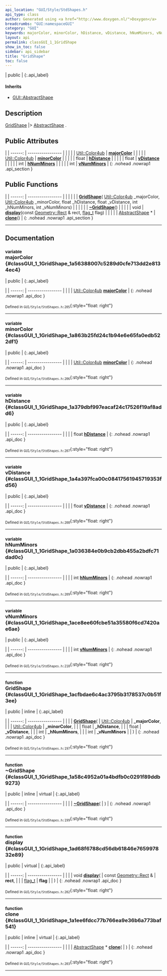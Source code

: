 ```yaml
---
api_location: "GUI/Style/StdShapes.h"
api_type: class
author: Generated using <a href="http://www.doxygen.nl/">Doxygen</a>
breadcrumbs: "GUI:namespaceGUI"
category: "GUI"
keywords: majorColor, minorColor, hDistance, vDistance, hNumMinors, vNumMinors, GridShape, ~GridShape, display, clone
layout: api
permalink: classGUI_1_1GridShape
show_in_toc: false
sidebar: api_sidebar
title: "GridShape"
toc: false
---
```


| public |
{:.api_label}

#### Inherits

* [GUI::AbstractShape](classGUI_1_1AbstractShape)


## Description

[GridShape](classGUI_1_1GridShape) |> [AbstractShape](classGUI_1_1AbstractShape) .



## Public Attributes

|
| ------: | ----------------- |
|  | |
| [Util::Color4ub](classUtil_1_1Color4ub) | **[majorColor](#classGUI_1_1GridShape_1a56388007c5289d0cfe713dd2e8134ec4)**  |
|  | |
| [Util::Color4ub](classUtil_1_1Color4ub) | **[minorColor](#classGUI_1_1GridShape_1a863b25fd24c1b94e6e65fa0edb522df1)**  |
|  | |
| float | **[hDistance](#classGUI_1_1GridShape_1a379dbf997eacaf24c17526f19af8add6)**  |
|  | |
| float | **[vDistance](#classGUI_1_1GridShape_1a4a397fca00c08417561945719353fd56)**  |
|  | |
| int | **[hNumMinors](#classGUI_1_1GridShape_1a036384e0b9cb2dbb455a2bdfc71dad0c)**  |
|  | |
| int | **[vNumMinors](#classGUI_1_1GridShape_1ace8ee60fcbe51a35580f6cd7420ae6ae)**  |
{: .nohead .nowrap1 .api_section }


## Public Functions

|
| ------: | ----------------- |
|  | |
|  | **[GridShape](#classGUI_1_1GridShape_1acfbdae6c4ac3795b3178537c0b51f3ee)**( [Util::Color4ub](classUtil_1_1Color4ub)  _majorColor,  [Util::Color4ub](classUtil_1_1Color4ub)  _minorColor, float _hDistance, float _vDistance, int _hNumMinors, int _vNumMinors) |
|  | |
|  | **[~GridShape](#classGUI_1_1GridShape_1a58c4952a01a4bdfb0c0291f89ddb9273)**() |
|  | |
| void | **[display](#classGUI_1_1GridShape_1ad68f6788cd56db61846e765997832e89)**(const [Geometry::Rect](namespaceGeometry#namespaceGeometry_1acedeea2f6bddd99f077df6f73901a875) & rect,  [flag_t](classGUI_1_1AbstractShape#classGUI_1_1AbstractShape_1a30ae7217ac48efbb16cf6053706fead5)  flag) |
|  | |
| [AbstractShape](classGUI_1_1AbstractShape) * | **[clone](#classGUI_1_1GridShape_1a1ee6fdcc77b766ea9e36b6a773baf541)**() |
{: .nohead .nowrap1 .api_section }


-------------------------------------------------------------------

## Documentation

### <small>variable</small><br/> majorColor {#classGUI_1_1GridShape_1a56388007c5289d0cfe713dd2e8134ec4}

| public |
{:.api_label}

|
| ------: | ----------------- |
|  |
| [Util::Color4ub](classUtil_1_1Color4ub) **[majorColor](#classGUI_1_1GridShape_1a56388007c5289d0cfe713dd2e8134ec4)**  |
{: .nohead .nowrap1 .api_doc }





<sub>Defined in `GUI/Style/StdShapes.h:205`</sub>{:style="float: right"}

-------------------------------------------------------------------

### <small>variable</small><br/> minorColor {#classGUI_1_1GridShape_1a863b25fd24c1b94e6e65fa0edb522df1}

| public |
{:.api_label}

|
| ------: | ----------------- |
|  |
| [Util::Color4ub](classUtil_1_1Color4ub) **[minorColor](#classGUI_1_1GridShape_1a863b25fd24c1b94e6e65fa0edb522df1)**  |
{: .nohead .nowrap1 .api_doc }





<sub>Defined in `GUI/Style/StdShapes.h:206`</sub>{:style="float: right"}

-------------------------------------------------------------------

### <small>variable</small><br/> hDistance {#classGUI_1_1GridShape_1a379dbf997eacaf24c17526f19af8add6}

| public |
{:.api_label}

|
| ------: | ----------------- |
|  |
| float **[hDistance](#classGUI_1_1GridShape_1a379dbf997eacaf24c17526f19af8add6)**  |
{: .nohead .nowrap1 .api_doc }





<sub>Defined in `GUI/Style/StdShapes.h:207`</sub>{:style="float: right"}

-------------------------------------------------------------------

### <small>variable</small><br/> vDistance {#classGUI_1_1GridShape_1a4a397fca00c08417561945719353fd56}

| public |
{:.api_label}

|
| ------: | ----------------- |
|  |
| float **[vDistance](#classGUI_1_1GridShape_1a4a397fca00c08417561945719353fd56)**  |
{: .nohead .nowrap1 .api_doc }





<sub>Defined in `GUI/Style/StdShapes.h:208`</sub>{:style="float: right"}

-------------------------------------------------------------------

### <small>variable</small><br/> hNumMinors {#classGUI_1_1GridShape_1a036384e0b9cb2dbb455a2bdfc71dad0c}

| public |
{:.api_label}

|
| ------: | ----------------- |
|  |
| int **[hNumMinors](#classGUI_1_1GridShape_1a036384e0b9cb2dbb455a2bdfc71dad0c)**  |
{: .nohead .nowrap1 .api_doc }





<sub>Defined in `GUI/Style/StdShapes.h:209`</sub>{:style="float: right"}

-------------------------------------------------------------------

### <small>variable</small><br/> vNumMinors {#classGUI_1_1GridShape_1ace8ee60fcbe51a35580f6cd7420ae6ae}

| public |
{:.api_label}

|
| ------: | ----------------- |
|  |
| int **[vNumMinors](#classGUI_1_1GridShape_1ace8ee60fcbe51a35580f6cd7420ae6ae)**  |
{: .nohead .nowrap1 .api_doc }





<sub>Defined in `GUI/Style/StdShapes.h:210`</sub>{:style="float: right"}

-------------------------------------------------------------------

### <small>function</small><br/> GridShape {#classGUI_1_1GridShape_1acfbdae6c4ac3795b3178537c0b51f3ee}

| public | inline |
{:.api_label}

|
| ------: | ----------------- |
|  |
|  **[GridShape](#classGUI_1_1GridShape_1acfbdae6c4ac3795b3178537c0b51f3ee)**( |  [Util::Color4ub](classUtil_1_1Color4ub)  | **_majorColor**, |
| |  [Util::Color4ub](classUtil_1_1Color4ub)  | **_minorColor**, |
| | float | **_hDistance**, |
| | float | **_vDistance**, |
| | int | **_hNumMinors**, |
| | int | **_vNumMinors** |
|   ) |
{: .nohead .nowrap1 .api_doc }





<sub>Defined in `GUI/Style/StdShapes.h:197`</sub>{:style="float: right"}

-------------------------------------------------------------------

### <small>function</small><br/> ~GridShape {#classGUI_1_1GridShape_1a58c4952a01a4bdfb0c0291f89ddb9273}

| public | inline | virtual |
{:.api_label}

|
| ------: | ----------------- |
|  |
|  **[~GridShape](#classGUI_1_1GridShape_1a58c4952a01a4bdfb0c0291f89ddb9273)**( |  ) |
{: .nohead .nowrap1 .api_doc }





<sub>Defined in `GUI/Style/StdShapes.h:199`</sub>{:style="float: right"}

-------------------------------------------------------------------

### <small>function</small><br/> display {#classGUI_1_1GridShape_1ad68f6788cd56db61846e765997832e89}

| public | virtual |
{:.api_label}

|
| ------: | ----------------- |
|  |
| void **[display](#classGUI_1_1GridShape_1ad68f6788cd56db61846e765997832e89)**( | const [Geometry::Rect](namespaceGeometry#namespaceGeometry_1acedeea2f6bddd99f077df6f73901a875) & | **rect**, |
| |  [flag_t](classGUI_1_1AbstractShape#classGUI_1_1AbstractShape_1a30ae7217ac48efbb16cf6053706fead5)  | **flag** |
|   ) |
{: .nohead .nowrap1 .api_doc }





<sub>Defined in `GUI/Style/StdShapes.h:202`</sub>{:style="float: right"}

-------------------------------------------------------------------

### <small>function</small><br/> clone {#classGUI_1_1GridShape_1a1ee6fdcc77b766ea9e36b6a773baf541}

| public | inline | virtual |
{:.api_label}

|
| ------: | ----------------- |
|  |
| [AbstractShape](classGUI_1_1AbstractShape) * **[clone](#classGUI_1_1GridShape_1a1ee6fdcc77b766ea9e36b6a773baf541)**( |  ) |
{: .nohead .nowrap1 .api_doc }





<sub>Defined in `GUI/Style/StdShapes.h:203`</sub>{:style="float: right"}

-------------------------------------------------------------------

